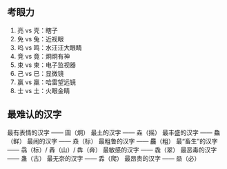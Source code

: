 ## 考眼力

1. 亮 vs 壳：瞎子
2. 免 vs 兔：近视眼
3. 呜 vs 鸣：水汪汪大眼睛
4. 竞 vs 竟：炯炯有神
5. 束 vs 柬：电子监视器
6. 己 vs 已：显微镜
7. 赢 vs 羸：哈雷望远镜
8. 士 vs 土：火眼金睛

## 最难认的汉字

最有表情的汉字 —— 囧（炯）
最土的汉字 —— 垚（摇）
最丰盛的汉字 —— 鱻（鲜）
最闹的汉字 —— 猋（标）
最粗鲁的汉字 —— 麤（粗）
最“畜生”的汉字 —— 骉（标）/ 羴（山）/ 犇（奔）
最敏感的汉字 —— 毳（翠）
最恶毒的汉字 —— 蛊（古）
最无奈的汉字 —— 掱（爬）
最昂贵的汉字 —— 赑（必）
